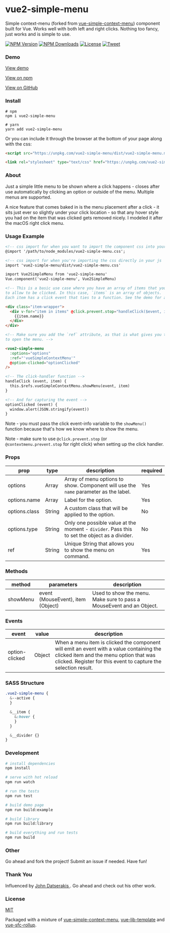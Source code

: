 # vue2-simple-menu

Simple context-menu (forked from [vue-simple-context-menu](https://github.com/johndatserakis/vue-simple-context-menu)) component built for Vue. Works well with both left and right clicks. Nothing too fancy, just works and is simple to use.

<p align="left">
  <a href="https://www.npmjs.com/package/vue2-simple-menu"><img src="https://img.shields.io/npm/v/vue2-simple-menu.svg" alt="NPM Version"></a>
  <a href="https://www.npmjs.com/package/vue2-simple-menu"><img src="https://img.shields.io/npm/dm/vue2-simple-menu.svg" alt="NPM Downloads"></a>
  <a href="http://opensource.org/licenses/MIT"><img src="https://img.shields.io/badge/license-MIT-blue.svg" alt="License"></a>
  <a href="https://twitter.com/intent/tweet?url=https%3A%2F%2Fgithub.com%2Fmarutpong%2Fvue2-simple-menu&text=Check%20out%20vue2-simple-menu%20on%20GitHub&via=marutpong">
  <img src="https://img.shields.io/twitter/url/https/github.com/marutpong/vue2-simple-menu.svg?style=social" alt="Tweet"></a>
</p>

### Demo

[View demo](https://marutpong.github.io/vue2-simple-menu/)

[View on npm](https://www.npmjs.com/package/vue2-simple-menu)

[View on GitHub](https://github.com/marutpng/vue2-simple-menu)

### Install

```
# npm
npm i vue2-simple-menu

# yarn
yarn add vue2-simple-menu
```

Or you can include it through the browser at the bottom of your page along with the css:

```html
<script src="https://unpkg.com/vue2-simple-menu/dist/vue2-simple-menu.min.js"></script>

<link rel="stylesheet" type="text/css" href="https://unpkg.com/vue2-simple-menu/dist/vue2-simple-menu.css">
```

### About

Just a simple little menu to be shown where a click happens - closes after use automatically by clicking an option or outside of the menu. Multiple menus are supported.

A nice feature that comes baked in is the menu placement after a click - it sits just ever so slightly under your click location - so that any hover style you had on the item that was clicked gets removed nicely. I modeled it after the macOS right click menu.

### Usage Example

```html
<!-- css import for when you want to import the component css into your css file/files  -->
@import '/path/to/node_modules/vue2-simple-menu.css';

<!-- css import for when you're importing the css directly in your js  -->
import 'vue2-simple-menu/dist/vue2-simple-menu.css'

import Vue2SimpleMenu from 'vue2-simple-menu'
Vue.component('vue2-simple-menu', Vue2SimpleMenu)
```

```html
<!-- This is a basic use case where you have an array of items that you want
to allow to be clicked. In this case, `items` is an array of objects.
Each item has a click event that ties to a function. See the demo for a full example (with multiple menus as well). -->

<div class="item-wrapper">
  <div v-for="item in items" @click.prevent.stop="handleClick($event, item)" class="item-wrapper__item">
    {{item.name}}
  </div>
</div>

<!-- Make sure you add the `ref` attribute, as that is what gives you the ability
to open the menu. -->

<vue2-simple-menu
  :options="options"
  :ref="'vueSimpleContextMenu'"
  @option-clicked="optionClicked"
/>

<!-- The click-handler function -->
handleClick (event, item) {
  this.$refs.vueSimpleContextMenu.showMenu(event, item)
}

<!-- And for capturing the event -->
optionClicked (event) {
  window.alert(JSON.stringify(event))
}
```

Note - you must pass the click event-info variable to the `showMenu()` function because that's how we know where to show the menu.

Note - make sure to use `@click.prevent.stop` (or `@contextmenu.prevent.stop` for right click) when setting up the click handler.

### Props

| prop    | type  | description | required |
|---------|-------|--------------------------------|---|
| options       | Array  | Array of menu options to show. Component will use the `name` parameter as the label.                                          | Yes |
| options.name  | Array  | Label for the option.                                                                                                         | Yes |
| options.class | String | A custom class that will be applied to the option.                                                                            | No |
| options.type  | String | Only one possible value at the moment - `divider`. Pass this to set the object as a divider.                                  | No |
| ref           | String | Unique String that allows you to show the menu on command.                                                                    | Yes |

### Methods

| method    | parameters  | description                    |
|---------|-------|--------------------------------|
| showMenu |event (MouseEvent), item (Object) | Used to show the menu. Make sure to pass a MouseEvent and an Object. |

### Events

| event    | value  | description                    |
|---------|-------|--------------------------------|
| option-clicked | Object | When a menu item is clicked the component will emit an event with a value containing the clicked item and the menu option that was clicked. Register for this event to capture the selection result. |

### SASS Structure

```scss
.vue2-simple-menu {
  &--active {
  }

  &__item {
    &:hover {
    }
  }

  &__divider {}
}
```

### Development

``` bash
# install dependencies
npm install

# serve with hot reload
npm run watch

# run the tests
npm run test

# build demo page
npm run build:example

# build library
npm run build:library

# build everything and run tests
npm run build
```

### Other

Go ahead and fork the project! Submit an issue if needed. Have fun!

### Thank You

Influenced by [John Datserakis
](https://github.com/johndatserakis). Go ahead and check out his other work.

### License

[MIT](http://opensource.org/licenses/MIT)

Packaged with a mixture of [vue-simple-context-menu](https://github.com/johndatserakis/vue-simple-context-menu), [vue-lib-template](https://github.com/biigpongsatorn/vue-lib-template) and [vue-sfc-rollup](https://github.com/team-innovation/vue-sfc-rollup).
